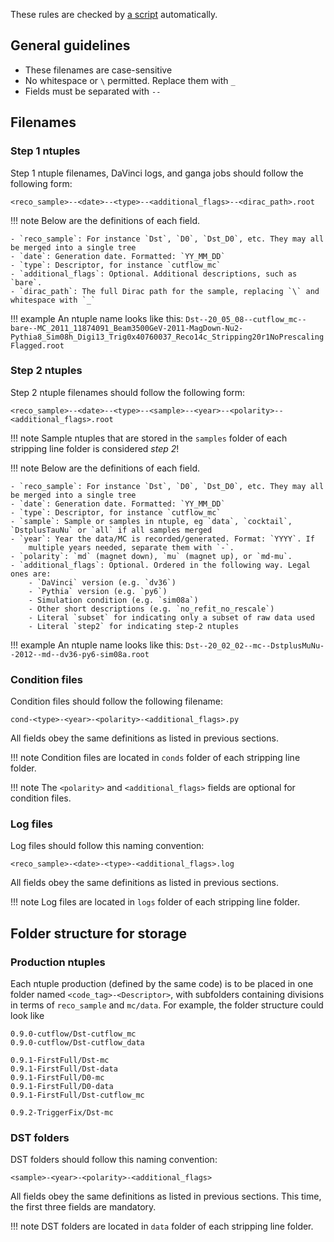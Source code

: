 These rules are checked by [a script](https://github.com/umd-lhcb/lhcb-ntuples-gen/blob/master/test/test_filename_convention.py) automatically.

## General guidelines

- These filenames are case-sensitive
- No whitespace or `\` permitted. Replace them with `_`
- Fields must be separated with `--`


## Filenames
### Step 1 ntuples

Step 1 ntuple filenames, DaVinci logs, and ganga jobs should follow the following form:
```
<reco_sample>--<date>--<type>--<additional_flags>--<dirac_path>.root
```

!!! note
    Below are the definitions of each field.

    - `reco_sample`: For instance `Dst`, `D0`, `Dst_D0`, etc. They may all be merged into a single tree
    - `date`: Generation date. Formatted: `YY_MM_DD`
    - `type`: Descriptor, for instance `cutflow_mc`
    - `additional_flags`: Optional. Additional descriptions, such as `bare`.
    - `dirac_path`: The full Dirac path for the sample, replacing `\` and whitespace with `_`

!!! example
    An ntuple name looks like this:
    ```
    Dst--20_05_08--cutflow_mc--bare--MC_2011_11874091_Beam3500GeV-2011-MagDown-Nu2-Pythia8_Sim08h_Digi13_Trig0x40760037_Reco14c_Stripping20r1NoPrescalingFlagged.root
    ```

### Step 2 ntuples

Step 2 ntuple filenames should follow the following form:
```
<reco_sample>--<date>--<type>--<sample>--<year>--<polarity>--<additional_flags>.root
```

!!! note
    Sample ntuples that are stored in the `samples` folder of each stripping
    line folder is considered _step 2_!

!!! note
    Below are the definitions of each field.

    - `reco_sample`: For instance `Dst`, `D0`, `Dst_D0`, etc. They may all be merged into a single tree
    - `date`: Generation date. Formatted: `YY_MM_DD`
    - `type`: Descriptor, for instance `cutflow_mc`
    - `sample`: Sample or samples in ntuple, eg `data`, `cocktail`, `DstplusTauNu` or `all` if all samples merged
    - `year`: Year the data/MC is recorded/generated. Format: `YYYY`. If
        multiple years needed, separate them with `-`.
    - `polarity`: `md` (magnet down), `mu` (magnet up), or `md-mu`.
    - `additional_flags`: Optional. Ordered in the following way. Legal ones are:
        - `DaVinci` version (e.g. `dv36`)
        - `Pythia` version (e.g. `py6`)
        - Simulation condition (e.g. `sim08a`)
        - Other short descriptions (e.g. `no_refit_no_rescale`)
        - Literal `subset` for indicating only a subset of raw data used
        - Literal `step2` for indicating step-2 ntuples

!!! example
    An ntuple name looks like this:
    ```
    Dst--20_02_02--mc--DstplusMuNu--2012--md--dv36-py6-sim08a.root
    ```

### Condition files

Condition files should follow the following filename:

```
cond-<type>-<year>-<polarity>-<additional_flags>.py
```

All fields obey the same definitions as listed in previous sections.

!!! note
    Condition files are located in `conds` folder of each stripping line folder.

!!! note
    The `<polarity>` and `<additional_flags>` fields are optional for condition files.

### Log files

Log files should follow this naming convention:
```
<reco_sample>-<date>-<type>-<additional_flags>.log
```

All fields obey the same definitions as listed in previous sections.

!!! note
    Log files are located in `logs` folder of each stripping line folder.


## Folder structure for storage
### Production ntuples

Each ntuple production (defined by the same code) is to be placed in one folder
named `<code_tag>-<Descriptor>`, with subfolders containing divisions in terms
of `reco_sample` and `mc/data`. For example, the folder structure could look
like

```
0.9.0-cutflow/Dst-cutflow_mc
0.9.0-cutflow/Dst-cutflow_data

0.9.1-FirstFull/Dst-mc
0.9.1-FirstFull/Dst-data
0.9.1-FirstFull/D0-mc
0.9.1-FirstFull/D0-data
0.9.1-FirstFull/Dst-cutflow_mc

0.9.2-TriggerFix/Dst-mc
```

### DST folders

DST folders should follow this naming convention:
```
<sample>-<year>-<polarity>-<additional_flags>
```

All fields obey the same definitions as listed in previous sections. This time,
the first three fields are mandatory.

!!! note
    DST folders are located in `data` folder of each stripping line folder.
